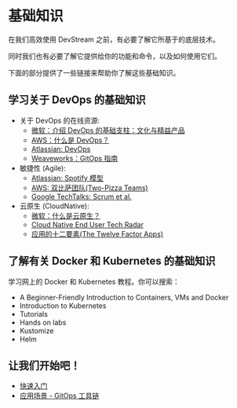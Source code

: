 # 基础知识

在我们高效使用 DevStream 之前，有必要了解它所基于的底层技术。

同时我们也有必要了解它提供给你的功能和命令，以及如何使用它们。

下面的部分提供了一些链接来帮助你了解这些基础知识。

## 学习关于 DevOps 的基础知识

- 关于 DevOps 的在线资源:
    - [微软：介绍 DevOps 的基础支柱：文化与精益产品](https://docs.microsoft.com/zh-cn/learn/modules/introduce-foundation-pillars-devops/)
    - [AWS：什么是 DevOps？](https://aws.amazon.com/cn/devops/what-is-devops/)
    - [Atlassian: DevOps](https://www.atlassian.com/zh/devops)
    - [Weaveworks：GitOps 指南](https://www.weave.works/technologies/gitops/)
- 敏捷性 (Agile):
    - [Atlassian: Spotify 模型](https://www.atlassian.com/zh/agile/agile-at-scale/spotify)
    - [AWS: 双比萨团队(Two-Pizza Teams)](https://docs.aws.amazon.com/zh_cn/whitepapers/latest/introduction-devops-aws/two-pizza-teams.html)
    - [Google TechTalks: Scrum et al.](https://www.youtube.com/watch?v=IyNPeTn8fpo)
- 云原生 (CloudNative):
    - [微软：什么是云原生？](https://docs.microsoft.com/zh-cn/dotnet/architecture/cloud-native/definition)
    - [Cloud Native End User Tech Radar](https://radar.cncf.io/)
    - [应用的十二要素(The Twelve Factor Apps)](https://12factor.net/zh_cn/)

## 了解有关 Docker 和 Kubernetes 的基础知识

学习网上的 Docker 和 Kubernetes 教程。你可以搜索：

- A Beginner-Friendly Introduction to Containers, VMs and Docker
- Introduction to Kubernetes
- Tutorials
- Hands on labs
- Kustomize
- Helm

## 让我们开始吧！

- [快速入门](./quickstart.zh.md)
- [应用场景 - GitOps 工具链](./use-cases/gitops/2-gitops-tools.zh.md)
